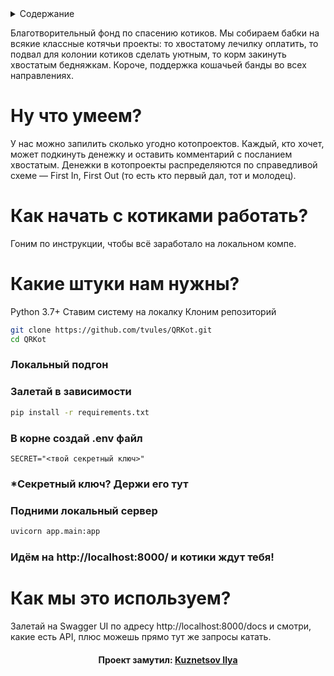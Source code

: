 <details>
    <summary>Содержание</summary>
    <ul> 
        <li>
            <a href="#что-за-котики">Что за котики?</a>
            <ul>
                <li><a href="#ну-что-умеем">Что умеем?</a></li>
                <li><a href="#на-каких-технологиях">На каких технологиях?</a></li> 
            </ul>
        </li>
        <li>
            <a href="#как-начать-с-котиками-работать">Как начать с котиками работать?</a>
            <ul>
                <li><a href="#какие-штуки-нам-нужны">Какие штуки нам нужны?</a></li>
                <li><a href="#ставим-систему-на-локалку">Ставим систему на локалку</a></li>
                <li><a href="#локальный-подгон">Локальный подгон</a></li>
            </ul>
        </li>
        <li><a href="#как-мы-это-используем">Как мы это используем?</a></li>
        <li><a href="#кто-тут-автор">Кто тут автор?</a></li>
    </ul>
</details>
<a name="что-за-котики"></a>

Благотворительный фонд по спасению котиков. Мы собираем бабки на всякие классные котячьи проекты: то хвостатому лечилку оплатить, то подвал для колонии котиков сделать уютным, то корм закинуть хвостатым бедняжкам. Короче, поддержка кошачьей банды во всех направлениях.

# Ну что умеем?
У нас можно запилить сколько угодно котопроектов.
Каждый, кто хочет, может подкинуть денежку и оставить комментарий с посланием хвостатым.
Денежки в котопроекты распределяются по справедливой схеме — First In, First Out (то есть кто первый дал, тот и молодец).

# Как начать с котиками работать?
Гоним по инструкции, чтобы всё заработало на локальном компе.

# Какие штуки нам нужны?
Python 3.7+
Ставим систему на локалку
Клоним репозиторий

```bash
git clone https://github.com/tvules/QRKot.git
cd QRKot
```

### Локальный подгон
### Залетай в зависимости

```bash
pip install -r requirements.txt
```

### В корне создай .env файл

```dotenv
SECRET="<твой секретный ключ>"
```

### *Секретный ключ? Держи его тут

### Подними локальный сервер

```bash
uvicorn app.main:app
```

### Идём на http://localhost:8000/ и котики ждут тебя!

# Как мы это используем?

Залетай на Swagger UI по адресу http://localhost:8000/docs и смотри, какие есть API, плюс можешь прямо тут же запросы катать.

<h4 align="center"> Проект замутил: <a href="https://github.com/KuzIlya">Kuznetsov Ilya</a> </h4>